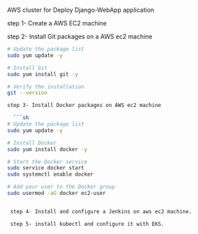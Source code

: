AWS cluster for Deploy Django-WebApp application

 step 1- Create a AWS EC2 machine

 step 2- Install Git packages on a AWS ec2 machine
 
```sh
# Update the package list
sudo yum update -y

# Install Git
sudo yum install git -y

# Verify the installation
git --version

step 3- Install Docker packages on AWS ec2 machine

  ```sh
# Update the package list
sudo yum update -y

# Install Docker
sudo yum install docker -y

# Start the Docker service
sudo service docker start
sudo systemctl enable docker

# Add your user to the Docker group
sudo usermod -aG docker ec2-user


 step 4- Install and configure a Jenkins on aws ec2 machine.

 step 5- install kubectl and configure it with EKS.
